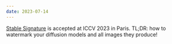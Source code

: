 ```yaml
---
date: 2023-07-14
---
```


[Stable Signature](publications/stablesignature/) is accepted at ICCV 2023 in Paris. TL;DR: how to watermark your diffusion models and all images they produce!
